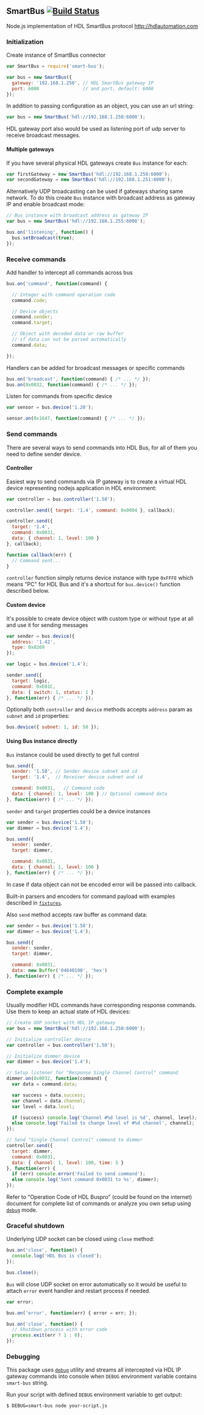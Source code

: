## SmartBus [![Build Status](https://travis-ci.org/caligo-mentis/smart-bus.svg)](https://travis-ci.org/caligo-mentis/smart-bus)

Node.js implementation of HDL SmartBus protocol http://hdlautomation.com

### Initialization

Create instance of SmartBus connector

```js
var SmartBus = require('smart-bus');

var bus = new SmartBus({
  gateway: '192.168.1.250', // HDL SmartBus gateway IP
  port: 6000                // and port, default: 6000
});
```

In addition to passing configuration as an object, you can use an url string:

```js
var bus = new SmartBus('hdl://192.168.1.250:6000');
```

HDL gateway port also would be used as listening port of udp server
to receive broadcast messages.

#### Multiple gateways

If you have several physical HDL gateways create `Bus` instance for each:

```js
var firstGateway = new SmartBus('hdl://192.168.1.250:6000');
var secondGateway = new SmartBus('hdl://192.168.1.251:6000');
```

Alternatively UDP broadcasting can be used if gateways sharing same network.
To do this create `Bus` instance with broadcast address as gateway IP and enable
broadcast mode:

```js
// Bus instance with broadcast address as gateway IP
var bus = new SmartBus('hdl://192.168.1.255:6000');

bus.on('listening', function() {
  bus.setBroadcast(true);
});
```

### Receive commands

Add handler to intercept all commands across bus

```js
bus.on('command', function(command) {

  // Integer with command operation code
  command.code;

  // Device objects
  command.sender;
  command.target;

  // Object with decoded data or raw buffer
  // if data can not be parsed automatically
  command.data;

});
```

Handlers can be added for broadcast messages or specific commands

```js
bus.on('broadcast', function(command) { /* ... */ });
bus.on(0x0032, function(command) { /* ... */ });
```

Listen for commands from specific device

```js
var sensor = bus.device('1.20');

sensor.on(0x1647, function(command) { /* ... */ });
```

### Send commands

There are several ways to send commands into HDL Bus, for all of them
you need to define sender device.

#### Controller

Easiest way to send commands via IP gateway is to create a virtual
HDL device representing nodejs application in HDL environment:

```js
var controller = bus.controller('1.50');

controller.send({ target: '1.4', command: 0x0004 }, callback);

controller.send({
  target: '1.4',
  command: 0x0031,
  data: { channel: 1, level: 100 }
}, callback);

function callback(err) {
  // Command sent...
}
```

`controller` function simply returns device instance
with type `0xFFFE` which means "PC" for HDL Bus and it's
a shortcut for `bus.device()` function described below.

#### Custom device

It's possible to create device object with custom type
or without type at all and use it for sending messages

```js
var sender = bus.device({
  address: '1.42',
  type: 0x0269
});

var logic = bus.device('1.4');

sender.send({
  target: logic,
  command: 0xE01C,
  data: { switch: 1, status: 1 }
}, function(err) { /* ... */ });
```

Optionally both `controller` and `device` methods accepts
`address` param as `subnet` and `id` properties:

```js
bus.device({ subnet: 1, id: 50 });
```

#### Using Bus instance directly

`Bus` instance could be used directly to get full control

```js
bus.send({
  sender: '1.50', // Sender device subnet and id
  target: '1.4',  // Receiver device subnet and id

  command: 0x0031,   // Command code
  data: { channel: 1, level: 100 } // Optional command data
}, function(err) { /* ... */ });
```

`sender` and `target` properties could be a device instances

```js
var sender = bus.device('1.50');
var dimmer = bus.device('1.4');

bus.send({
  sender: sender,
  target: dimmer,

  command: 0x0031,
  data: { channel: 1, level: 100 }
}, function(err) { /* ... */ });
```

In case if data object can not be encoded error will be passed into callback.

Built-in parsers and encoders for command payload with examples
described in [`fixtures`](test/fixtures/commands.js).

Also `send` method accepts raw buffer as command data:

```js
var sender = bus.device('1.50');
var dimmer = bus.device('1.4');

bus.send({
  sender: sender,
  target: dimmer,

  command: 0x0031,
  data: new Buffer('04640190', 'hex')
}, function(err) { /* ... */ });
```

### Complete example

Usually modifier HDL commands have corresponding response commands.
Use them to keep an actual state of HDL devices:

```js
// Create UDP socket with HDL IP gateway
var bus = new SmartBus('hdl://192.168.1.250:6000');

// Initialize controller device
var controller = bus.controller('1.50');

// Initialize dimmer device
var dimmer = bus.device('1.4');

// Setup listener for "Response Single Channel Control" command
dimmer.on(0x0032, function(command) {
  var data = command.data;

  var success = data.success;
  var channel = data.channel;
  var level = data.level;

  if (success) console.log('Channel #%d level is %d', channel, level);
  else console.log('Failed to change level of #%d channel', channel);
});

// Send "Single Channel Control" command to dimmer
controller.send({
  target: dimmer,
  command: 0x0031,
  data: { channel: 1, level: 100, time: 5 }
}, function(err) {
  if (err) console.error('Failed to send command');
  else console.log('Sent command 0x0031 to %s', dimmer);
});
```

Refer to "Operation Code of HDL Buspro" (could be found on the internet)
document for complete list of commands or analyze you own setup using
[`debug`](README.md#debugging) mode.

### Graceful shutdown

Underlying UDP socket can be closed using `close` method:

```js
bus.on('close', function() {
  console.log('HDL Bus is closed');
});

bus.close();
```

`Bus` will close UDP socket on error automatically so it
would be useful to attach `error` event handler and restart
process if needed.

```js
var error;

bus.on('error', function(err) { error = err; });

bus.on('close', function() {
  // Shutdown process with error code
  process.exit(err ? 1 : 0);
});
```

### Debugging

This package uses [`debug`](https://www.npmjs.com/package/debug) utility
and streams all intercepted via HDL IP gateway commands into console when
`DEBUG` environment variable contains `smart-bus` string.

Run your script with defined `DEBUG` environment variable to get output:

```sh
$ DEBUG=smart-bus node your-script.js
```
